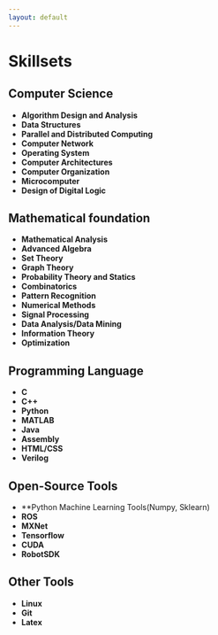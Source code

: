 ```yaml
---
layout: default
---
```

# [](#header-1)Skillsets

## [](#header-2)Computer Science

*   **Algorithm Design and Analysis**
*   **Data Structures**
*   **Parallel and Distributed Computing**
*   **Computer Network**
*   **Operating System**
*   **Computer Architectures**
*   **Computer Organization**
*   **Microcomputer**
*   **Design of Digital Logic**

## [](#header-2)Mathematical foundation
*   **Mathematical Analysis**
*   **Advanced Algebra**
*   **Set Theory**
*   **Graph Theory**
*   **Probability Theory and Statics**
*   **Combinatorics**
*   **Pattern Recognition**
*   **Numerical Methods**
*   **Signal Processing**
*   **Data Analysis/Data Mining**
*   **Information Theory**
*   **Optimization**

## [](#header-2)Programming Language
*   **C**
*   **C++**
*   **Python**
*   **MATLAB**
*   **Java**
*   **Assembly**
*   **HTML/CSS**
*   **Verilog**

## [](#header-2)Open-Source Tools
*   **Python Machine Learning Tools(Numpy, Sklearn)
*   **ROS**
*   **MXNet**
*   **Tensorflow**
*   **CUDA**
*   **RobotSDK**

## [](#header-2)Other Tools
*   **Linux**
*   **Git**
*   **Latex**
